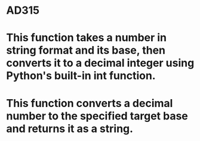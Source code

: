 # AD315
# This function takes a number in string format and its base, then converts it to a decimal integer using Python's built-in int function.
# This function converts a decimal number to the specified target base and returns it as a string.
